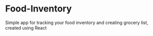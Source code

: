 # Food-Inventory
Simple app for tracking your food inventory and creating grocery list, created using React
